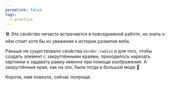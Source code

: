 ```yaml
---
permalink: false
tags:
  - practice
---
```

🛠 Это свойство нечасто встречается в повседневной работе, но знать о нём стоит хотя бы из уважения к истории развития веба.

Раньше не существовало свойства `border-radius` и для того, чтобы создать элемент с закруглёнными краями, приходилось нарезать картинки и задавать рамку именно при помощи изображения. А закруглённые края, как на зло, были тогда в большой моде 🤯

Короче, нам повезло, сейчас попроще.
